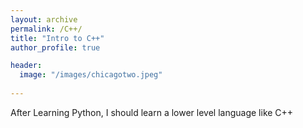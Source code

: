 ```yaml
---
layout: archive
permalink: /C++/
title: "Intro to C++"
author_profile: true

header:
  image: "/images/chicagotwo.jpeg"
  
---
```


After Learning Python, I should learn a lower level language like C++




